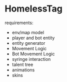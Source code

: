 # HomelessTag

requirements:
- env/map model
- player and bot entity
- entity generator
- Movement Logic
- Bot Movement Logic
- syringe interaction
- talent tree
- animations
- skins
